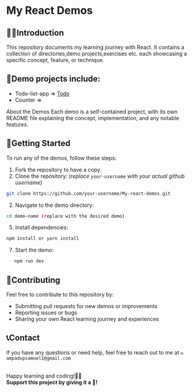 # My React Demos

## ✍🏻Introduction 
This repository documents my learning journey with React. It contains a collection of directories,demo projects,exercises etc. each showcasing a specific concept, feature, or technique.

## 📜Demo projects include: 
- Todo-list-app => [Todo](./StateHooks/Todo.jsx)
- Counter => 

About the Demos
Each demo is a self-contained project, with its own README file explaining the concept, implementation, and any notable features.

## 🧱Getting Started
To run any of the demos, follow these steps:
1. Fork the repository to have a copy.
2. Clone the repository: (*replace ```your-username``` with your actual github username*)
```bash
git clone https://github.com/your-username/My-react-demos.git
```
2. Navigate to the demo directory:
```bash
cd demo-name (replace with the desired demo)
```
5. Install dependencies:
```bash
npm install or yarn install
```
7. Start the demo:
```bash
   npm run dev
```

## 🌱Contributing
Feel free to contribute to this repository by:

- Submitting pull requests for new demos or improvements
- Reporting issues or bugs
- Sharing your own React learning journey and experiences


## 📞Contact
If you have any questions or need help, feel free to reach out to me at ```✉️ampadupsamuel1@gmail.com```

<br clear>
Happy learning and coding!🚀🚀 <br clear>
<b>Support this project by giving it a 🌟!</b>

